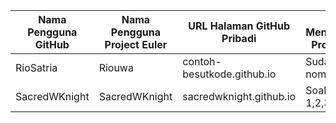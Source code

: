 | Nama Pengguna GitHub          | Nama Pengguna Project Euler     | URL Halaman GitHub Pribadi                     | Telah Menyelesaikan Project Euler           |
| ----------------------------- | ------------------------------- | ---------------------------------------------- | ----------------------- |
| RioSatria                     | Riouwa                          | contoh-besutkode.github.io                     | Sudah, soal nomor 1                         | | ----------------------------- | ------------------------------- | ---------------------------------------------- | ----------------------- |
| SacredWKnight                     | SacredWKnight                          | sacredwknight.github.io                     | Soal nomor 1,2,3                         |

